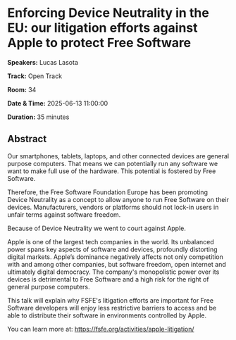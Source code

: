 # Enforcing Device Neutrality in the EU: our litigation efforts against Apple to protect Free Software

**Speakers:** Lucas Lasota
                    
**Track:** Open Track
                    
**Room:** 34
                    
**Date & Time:** 2025-06-13 11:00:00
                    
**Duration:** 35 minutes
                    
## Abstract
                    
Our smartphones, tablets, laptops, and other connected devices are general purpose computers. That means we can potentially run any software we want to make full use of the hardware. This potential is fostered by Free Software. 

Therefore, the Free Software Foundation Europe has been promoting Device Neutrality as a concept to allow anyone to run Free Software on their devices. Manufacturers, vendors or platforms should not lock-in users in unfair terms against software freedom.

Because of Device Neutrality we went to court against Apple. 

Apple is one of the largest tech companies in the world. Its unbalanced power spans key aspects of software and devices, profoundly distorting digital markets. Apple’s dominance negatively affects not only competition with and among other companies, but software freedom, open internet and ultimately digital democracy. The company's monopolistic power over its devices is detrimental to Free Software and a high risk for the right of general purpose computers. 

This talk will explain why FSFE's litigation efforts are important for Free Software developers will enjoy less restrictive barriers to access and be able to distribute their software in environments controlled by Apple.

You can learn more at: https://fsfe.org/activities/apple-litigation/
